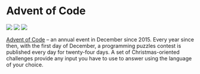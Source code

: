 # Advent of Code
![](https://img.shields.io/badge/day%20📅-4-blue)
![](https://img.shields.io/badge/days%20completed-1-red)
![](https://img.shields.io/badge/stars%20⭐-2-yellow)


[Advent of Code][aoc] – an annual event in December since 2015.
Every year since then, with the first day of December, a programming puzzles contest is published every day for twenty-four days.
A set of Christmas-oriented challenges provide any input you have to use to answer using the language of your choice.

[aoc]: https://adventofcode.com
